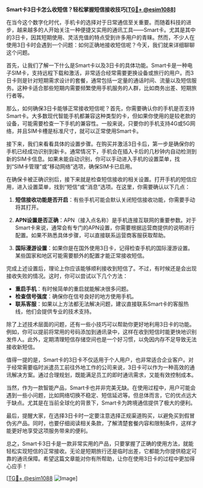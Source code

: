 **Smart卡3日卡怎么收短信？轻松掌握短信接收技巧[[TG💪+ @esim1088](https://t.me/s/esim1088)]**

在当今这个数字化时代，手机卡的选择对于日常通信至关重要。而随着科技的进步，越来越多的人开始关注一种便捷又实用的通讯工具——Smart卡。尤其是其中的3日卡，因其短期使用、灵活充值的特点受到许多用户的青睐。然而，不少人在使用3日卡时会遇到一个问题：如何正确地接收短信呢？今天，我们就来详细聊聊这个问题。

首先，让我们了解一下什么是Smart卡以及3日卡的具体功能。Smart卡是一种电子SIM卡，支持远程下载和激活，非常适合经常需要更换设备或旅行的用户。而3日卡则是针对短期需求设计的套餐，通常包括一定量的通话时间、流量以及短信服务。这种卡适合那些短期内需要频繁使用手机服务的人群，比如商务出差、短期旅行者等。

那么，如何确保3日卡能够正常接收短信呢？首先，你需要确认你的手机是否支持Smart卡。大多数现代智能手机都兼容这种类型的卡，但如果你使用的是较老款的设备，可能需要检查一下手机的兼容性。一般来说，只要你的手机支持4G或5G网络，并且SIM卡槽是标准尺寸，就可以正常使用Smart卡。

接下来，我们来看看具体的设置步骤。在购买并激活3日卡后，第一步是确保你的手机已经成功识别到新卡。通常情况下，手机会在插入卡后的几秒钟内自动检测到新的SIM卡信息。如果未能自动识别，你可以手动进入手机的设置菜单，找到“SIM卡管理”或“移动网络”选项，确保SIM卡已启用。

在确保卡被正确识别后，接下来就是检查短信接收的相关设置。打开手机的短信应用，进入设置菜单，找到“短信”或“消息”选项。在这里，你需要确认以下几点：

1. **短信接收功能是否开启**：有些手机可能会默认关闭短信接收功能，你需要手动将其打开。
   
2. **APN设置是否正确**：APN（接入点名称）是手机连接互联网的重要参数。对于Smart卡来说，通常会有专门的APN设置，你需要根据运营商提供的说明进行配置。如果不熟悉具体步骤，可以直接联系运营商客服获取帮助。

3. **国际漫游设置**：如果你是在国外使用3日卡，记得检查手机的国际漫游设置。某些国家和地区可能需要额外的配置才能正常接收短信。

完成上述设置后，理论上你应该能够顺利接收到短信了。不过，有时候还是会出现接收失败的情况。这时，你可以尝试以下几个方法：

- **重启手机**：有时候简单的重启就能解决很多问题。
- **检查信号强度**：确保你在信号良好的地方使用手机。
- **联系客服**：如果以上方法都无法解决问题，建议直接联系Smart卡的客服热线，他们会提供专业的技术支持。

除了上述技术层面的问题，还有一些小技巧可以帮助你更好地利用3日卡的功能。例如，你可以提前将常用的号码添加到通讯录中，这样在收到短信时能更快地识别发件人。此外，定期清理短信存储空间也是一个好习惯，以免因内存不足导致无法接收新短信。

值得一提的是，Smart卡的3日卡不仅适用于个人用户，也非常适合企业客户。对于经常需要临时派遣员工前往外地工作的公司来说，3日卡可以作为一种高效的通讯解决方案。通过合理规划，既能满足员工的即时通讯需求，又能有效控制成本。

当然，作为一款智能产品，Smart卡也并非完美无缺。在使用过程中，用户可能会遇到一些小问题，比如网络切换不稳定、短信延迟等。但总体而言，它的优点远大于缺点。尤其是在当前全球化的背景下，Smart卡为跨境通信提供了极大的便利。

最后，提醒大家，在选择3日卡时一定要注意选择正规渠道购买，以避免买到假冒伪劣产品。同时，也要仔细阅读相关条款，了解清楚套餐内容和限制条件，这样才能更好地享受这项服务带来的便利。

总之，Smart卡3日卡是一款非常实用的产品，只要掌握了正确的使用方法，就能轻松实现短信的正常接收。无论是短期旅行还是临时出差，它都能为你提供稳定可靠的通讯保障。希望这篇文章能对你有所帮助，让你在使用3日卡的过程中更加得心应手！

[[TG💪+ @esim1088](https://t.me/s/esim1088) ![Image](https://i.postimg.cc/4NQfJmqS/Snipaste-2025-05-13-00-14-12.png)]